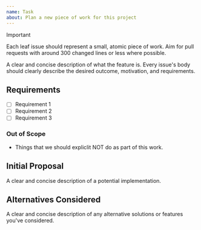 ```yaml
---
name: Task
about: Plan a new piece of work for this project
---
```


> [!IMPORTANT]
>
> Each leaf issue should represent a small, atomic piece of work. Aim for pull requests with around 300 changed lines or less where possible.

A clear and concise description of what the feature is. Every issue's body should clearly describe the desired outcome, motivation, and requirements.

## Requirements

- [ ] Requirement 1
- [ ] Requirement 2
- [ ] Requirement 3

### Out of Scope

- Things that we should expliclit NOT do as part of this work.

## Initial Proposal

A clear and concise description of a potential implementation.

## Alternatives Considered

A clear and concise description of any alternative solutions or features you've considered.
